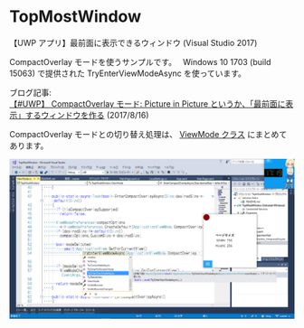 # TopMostWindow

【UWP アプリ】最前面に表示できるウィンドウ (Visual Studio 2017)

CompactOverlay モードを使うサンプルです。  
Windows 10 1703 (build 15063) で提供された TryEnterViewModeAsync を使っています。  

ブログ記事:  
[【#UWP】 CompactOverlay モード: Picture in Picture というか、「最前面に表示」するウィンドウを作る](http://bluewatersoft.cocolog-nifty.com/blog/2017/08/uwp-compactover.html) (2017/8/16)  

CompactOverlay モードとの切り替え処理は、 [ViewMode クラス](./TopMostWindow/ViewMode.cs) にまとめてあります。


![スクリーンキャプチャー](../images/20170816_CompactOverlayMode01.png)
